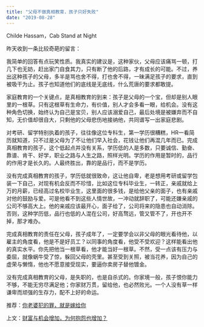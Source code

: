 ```yaml
---
title: "父母不做真相教育，孩子只好失败"
date: "2019-08-28"
---
```


Childe Hassam，Cab Stand at Night

  

昨天收到一条比较奇葩的留言：

  

  

我简单的回答有点玩笑性质。我真实的建议是，这种家伙，父母应该痛骂一顿，打几下也无妨，赶出家门自食其力，只有断了他的后路，才有成长的可能。不过，养出这种孩子的父母，多半是骂也舍不得，打也舍不得，一昧满足孩子的要求，直到被吸干为止。孩子也知道他们的底线是无底线，什么荒唐的要求都敢提。

  

家庭教育的一个关键点，是真相教育的到来：孩子是父母的一个宝，但却是别人眼里的一根草。只有这根草有生命力，有价值，别人才会多看一眼，给机会。没有这种角色切换，始终认为自己是宝贝，别人应该溺爱自己，最后处境是被嫌弃而不自知，无价值却很自大，只剩他的父母悲伤地接纳他，共同谱写一出家庭悲剧。

  

对考研、留学特别执着的孩子，往往像这位专科生，第一学历很糟糕，HR一看简历就知道，只不过是父母为了不让他们早入社会，花钱让他们再混几年而已。完成真相教育的孩子，这个低起点并没有关系，学历低的人是多数，只要诚信、勤奋、靠谱、肯干、好学，职业之路与人生之路，照样光明。学历的作用是暂时的，品行的作用才是长久的。人最终胜出，靠的是品行，而不是学历。

  

没有完成真相教育的孩子，学历低就很致命，这让他自卑，老是想用考研或留学包装一下自己，对现有机会反而不珍惜，比如这位专科毕业生，一转正，亲戚就给上万的月薪，已经高过名校毕业生，这里面的很多钱，是给他父亲的面子，也有亲戚对他的鼓励与爱。可是他看不到这些人情世故，一冲动就辞职了，可能还嫌亲戚的公司不够高大上。他的亲戚应该最开心，面子给了，公司将来的隐患也自动消除。否则，这种学历低，品行也低的人混在公司，好高骛远，管又管不了，开也开不掉，那才难办。

  

完成真相教育的责任在父母，孩子成年了，一定要学会以非父母的眼光看待他，以雇主的角度看，他是不是好员工？以同事的角度看，他受不受欢迎？这样能看出他的真实水平。你先把他当一根草看，他才能当好一根草。不然，受一点该有压力与委屈，就像蜗牛受了惊，躲回父母的壳里。甚至受到关照，被当花养，因为自己的虚荣与懒惰，他也不愿意接受现实，要逼你卖房子替他镀金。

  

没有完成真相教育的父母，是失职的，也是自杀式的。你家境一般，孩子恨你能力不够，不能无穷尽满足他；你家财万贯，留给他，也必然败光。一个人没有草一样谦卑而顽强的生存力，配不上好的命运。

  

推荐：[你老婆犯的罪，就是嫁给你](http://mp.weixin.qq.com/s?__biz=MjM5NDU0Mjk2MQ==&mid=2651625568&idx=1&sn=a0dfaeccb0e2d93c346daaeee7cfb7fa&chksm=bd7e1c7e8a099568bc80d4c8e16304ae5bfbf03d7b9ffabe95c57810e9f057c559e6862e70ec&scene=21#wechat_redirect)  

上文：[财富与机会增加，为何抱怨也增加？](http://mp.weixin.qq.com/s?__biz=MjM5NDU0Mjk2MQ==&mid=2651634701&idx=1&sn=be431e579de1f2cb63d18192201f34ad&chksm=bd7e38138a09b105d2091e9ebc6cdfcab226e36609bd3135dae625043c03f1277aab3a7493dd&scene=21#wechat_redirect)
